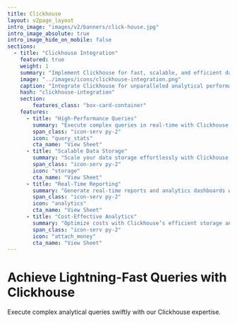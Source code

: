 ```yaml
---
title: Clickhouse
layout: v2page_layout
intro_image: "images/v2/banners/click-house.jpg"
intro_image_absolute: true
intro_image_hide_on_mobile: false
sections:
  - title: "Clickhouse Integration"
    featured: true
    weight: 1
    summary: "Implement Clickhouse for fast, scalable, and efficient data analytics."
    image: "../images/icons/clickhouse-integration.png"
    caption: "Integrate Clickhouse for unparalleled analytical performance."
    hash: "clickhouse-integration"
    section:
        features_class: "box-card-container"
    features:
      - title: "High-Performance Queries"
        summary: "Execute complex queries in real-time with Clickhouse's columnar storage."
        span_class: "icon-serv py-2"
        icon: "query_stats"
        cta_name: "View Sheet"
      - title: "Scalable Data Storage"
        summary: "Scale your data storage effortlessly with Clickhouse's distributed architecture."
        span_class: "icon-serv py-2"
        icon: "storage"
        cta_name: "View Sheet"
      - title: "Real-Time Reporting"
        summary: "Generate real-time reports and analytics dashboards with Clickhouse."
        span_class: "icon-serv py-2"
        icon: "analytics"
        cta_name: "View Sheet"
      - title: "Cost-Effective Analytics"
        summary: "Optimize costs with Clickhouse’s efficient storage and processing model."
        span_class: "icon-serv py-2"
        icon: "attach_money"
        cta_name: "View Sheet"
---
```


# Achieve Lightning-Fast Queries with Clickhouse

Execute complex analytical queries swiftly with our Clickhouse expertise.
